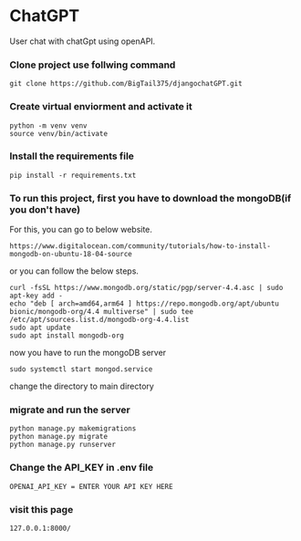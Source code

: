 # ChatGPT
User chat with chatGpt using openAPI.

### Clone project use follwing command
```
git clone https://github.com/BigTail375/djangochatGPT.git
```
### Create virtual enviorment and activate it 
```
python -m venv venv
source venv/bin/activate
```
### Install the requirements file
```
pip install -r requirements.txt
```

### To run this project, first you have to download the mongoDB(if you don't have)
For this, you can go to below website.
```
https://www.digitalocean.com/community/tutorials/how-to-install-mongodb-on-ubuntu-18-04-source
```
or you can follow the below steps.
```
curl -fsSL https://www.mongodb.org/static/pgp/server-4.4.asc | sudo apt-key add -
echo "deb [ arch=amd64,arm64 ] https://repo.mongodb.org/apt/ubuntu bionic/mongodb-org/4.4 multiverse" | sudo tee /etc/apt/sources.list.d/mongodb-org-4.4.list
sudo apt update
sudo apt install mongodb-org
```
now you have to run the mongoDB server
```
sudo systemctl start mongod.service
```


change the directory to main directory
### migrate and run the server
```
python manage.py makemigrations
python manage.py migrate
python manage.py runserver
```
### Change the API_KEY in .env file
```
OPENAI_API_KEY = ENTER YOUR API KEY HERE
```

### visit this page 
```
127.0.0.1:8000/
```

